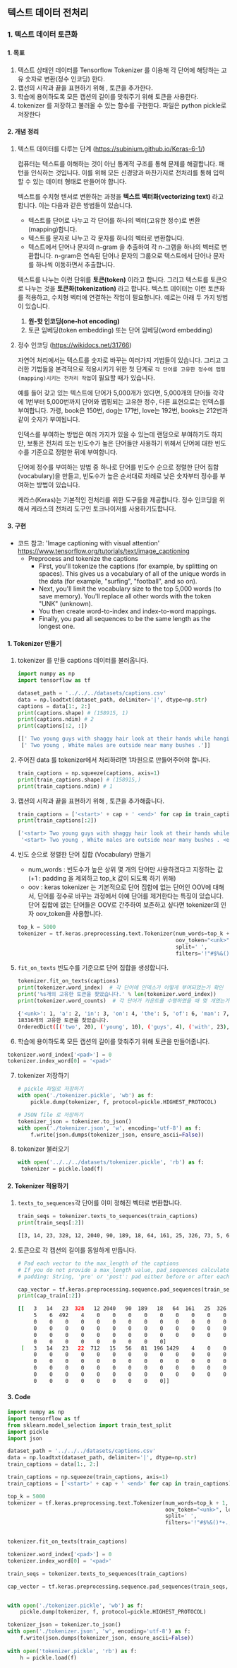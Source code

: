 ## 텍스트 데이터 전처리

### 1. 텍스트 데이터 토큰화

#### 1. 목표

1. 텍스트 상태인 데이터를 Tensorflow Tokenizer 를 이용해 각 단어에 해당하는 고유 숫자로 변환(정수 인코딩) 한다.
2. 캡선의 시작과 끝을 표현하기 위해 <start>, <end> 토큰을 추가한다.
3. 학습에 용이하도록 모든 캡션의 길이를 맞춰주기 위해 <pad> 토큰을 사용한다.
4. tokenizer 를 저장하고 불러올 수 있는 함수를 구현한다. 파일은 python pickle로 저장한다



#### 2. 개념 정리

1. 텍스트 데이터를 다루는 단계 (https://subinium.github.io/Keras-6-1/)

   컴퓨터는 텍스트를 이해하는 것이 아닌 통계적 구조를 통해 문제를 해결합니다. 패턴을 인식하는 것입니다. 이를 위해 모든 신경망과 마찬가지로 전처리를 통해 입력할 수 있는 데이터 형태로 만들어야 합니다.

   텍스트를 수치형 텐서로 변환하는 과정을 **텍스트 벡터화(vectorizing text)** 라고 합니다. 이는 다음과 같은 방법들이 있습니다.

   - 텍스트를 단어로 나누고 각 단어를 하나의 벡터(고유한 정수)로 변환(mapping)합니다.
   - 텍스트를 문자로 나누고 각 문자를 하나의 벡터로 변환합니다.
   - 텍스트에서 단어나 문자의 n-gram 을 추출하여 각 n-그램을 하나의 벡터로 변환합니다. n-gram은 연속된 단어나 문자의 그룹으로 텍스트에서 단어나 문자를 하나씩 이동하면서 추출합니다.

   텍스트를 나누는 이런 단위를 **토큰(token)** 이라고 합니다. 그리고 텍스트를 토큰으로 나누는 것을 **토큰화(tokenization)** 라고 합니다. 텍스트 데이터는 이런 토큰화를 적용하고, 수치형 벡터에 연결하는 작업이 필요합니다. 예로는 아래 두 가지 방법이 있습니다.

   1. **원-핫 인코딩(one-hot encoding)**
   2. 토큰 임베딩(token embedding) 또는 단어 임베딩(word embedding)

   

2. 정수 인코딩 (https://wikidocs.net/31766)

   자연어 처리에서는 텍스트를 숫자로 바꾸는 여러가지 기법들이 있습니다. 그리고 그러한 기법들을 본격적으로 적용시키기 위한 첫 단계로 `각 단어를 고유한 정수에 맵핑(mapping)시키는 전처리 작업`이 필요할 때가 있습니다.

   예를 들어 갖고 있는 텍스트에 단어가 5,000개가 있다면, 5,000개의 단어들 각각에 1번부터 5,000번까지 단어와 맵핑되는 고유한 정수, 다른 표현으로는 인덱스를 부여합니다. 가령, book은 150번, dog는 171번, love는 192번, books는 212번과 같이 숫자가 부여됩니다. 

   인덱스를 부여하는 방법은 여러 가지가 있을 수 있는데 랜덤으로 부여하기도 하지만, 보통은 전처리 또는 빈도수가 높은 단어들만 사용하기 위해서 단어에 대한 빈도수를 기준으로 정렬한 뒤에 부여합니다.

   단어에 정수를 부여하는 방법 중 하나로 단어를 빈도수 순으로 정렬한 단어 집합(vocabulary)을 만들고, 빈도수가 높은 순서대로 차례로 낮은 숫자부터 정수를 부여하는 방법이 있습니다. 

   케라스(Keras)는 기본적인 전처리를 위한 도구들을 제공합니다. 정수 인코딩을 위해서 케라스의 전처리 도구인 토크나이저를 사용하기도합니다.



#### 3. 구현

- 코드 참고: 'Image captioning with visual attention' https://www.tensorflow.org/tutorials/text/image_captioning
  - Preprocess and tokenize the captions
    - First, you'll tokenize the captions (for example, by splitting on spaces). 
          This gives us a vocabulary of all of the unique words in the data (for example, "surfing", "football", and so on).
    - Next, you'll limit the vocabulary size to the top 5,000 words (to save memory). 
          You'll replace all other words with the token "UNK" (unknown).
    - You then create word-to-index and index-to-word mappings.
    - Finally, you pad all sequences to be the same length as the longest one.



#### 1. Tokenizer 만들기

1. tokenizer 를 만들 captions 데이터를 불러옵니다.

   ```python
   import numpy as np
   import tensorflow as tf
   
   dataset_path = '../../../datasets/captions.csv'
   data = np.loadtxt(dataset_path, delimiter='|', dtype=np.str)
   captions = data[1:, 2:]
   print(captions.shape) # (158915, 1)
   print(captions.ndim) # 2
   print(captions[:2, :])
   ```

   ```bash
   [[' Two young guys with shaggy hair look at their hands while hanging out in the yard .']
    [' Two young , White males are outside near many bushes .']]
   ```

   
   

2. 주어진 data 를 tokenizer에서 처리하려면 1차원으로 만들어주어야 합니다.

   ```python
   train_captions = np.squeeze(captions, axis=1)
   print(train_captions.shape) # (158915,)
   print(train_captions.ndim) # 1
   ```

   
   

3. 캡션의 시작과 끝을 표현하기 위해 <start>, <end> 토큰을 추가해줍니다.

   ```python
   train_captions = ['<start>' + cap + ' <end>' for cap in train_captions]
   print(train_captions[:2])
   ```

   ```bash
   ['<start> Two young guys with shaggy hair look at their hands while hanging out in the yard . <end>'
    '<start> Two young , White males are outside near many bushes . <end>']
   ```

   
   

4. 빈도 순으로 정렬한 단어 집합 (Vocabulary) 만들기

   - num_words :  빈도수가 높은 상위 몇 개의 단어만 사용하겠다고 지정하는 값 (+1 : padding 을 제외하고 top_k 값이 되도록 하기 위해)
   - oov : keras tokenizer 는 기본적으로 단어 집합에 없는 단어인 OOV에 대해서, 단어를 정수로 바꾸는 과정에서 아예 단어를 제거한다는 특징이 있습니다. 단어 집합에 없는 단어들은 OOV로 간주하여 보존하고 싶다면 tokenizer의 인자 oov_token을 사용합니다.

   ```python
   top_k = 5000
   tokenizer = tf.keras.preprocessing.text.Tokenizer(num_words=top_k + 1,
                                                     oov_token="<unk>", lower=True,
                                                     split=' ',
                                                     filters='!"#$%&()*+.,-/:;=?@[\]^_`{|}~ ')
   ```

   
   

5. `fit_on_texts` 빈도수를 기준으로 단어 집합을 생성합니다.

   ```python
   tokenizer.fit_on_texts(captions)
   print(tokenizer.word_index)  # 각 단어에 인덱스가 어떻게 부여되었는가 확인
   print('%s개의 고유한 토큰을 찾았습니다.' % len(tokenizer.word_index))
   print(tokenizer.word_counts)  # 각 단어가 카운트를 수행하였을 때 몇 개였는가 확인
   ```

   ```bash
   {'<unk>': 1, 'a': 2, 'in': 3, 'on': 4, 'the': 5, 'of': 6, 'man': 7, 'with': 8,}
   18316개의 고유한 토큰을 찾았습니다.
   OrderedDict([('two', 20), ('young', 10), ('guys', 4), ('with', 23), ('hair', 2),])
   ```

   

6.  학습에 용이하도록 모든 캡션의 길이를 맞춰주기 위해 <pad> 토큰을 만들어줍니다.

   ```python
   tokenizer.word_index['<pad>'] = 0
   tokenizer.index_word[0] = '<pad>'
   ```



7. tokenizer 저장하기

   ```python
   # pickle 파일로 저장하기
   with open('./tokenizer.pickle', 'wb') as f:
       pickle.dump(tokenizer, f, protocol=pickle.HIGHEST_PROTOCOL)
   
   # JSON file 로 저장하기
   tokenizer_json = tokenizer.to_json()
   with open('./tokenizer.json', 'w', encoding='utf-8') as f:
       f.write(json.dumps(tokenizer_json, ensure_ascii=False))
   ```



8. tokenizer 불러오기

   ```python
   with open('../../../datasets/tokenizer.pickle', 'rb') as f:
   	tokenizer = pickle.load(f)
   ```

   



#### 2. Tokenizer 적용하기

1. `texts_to_sequences`각 단어를 이미 정해진 벡터로 변환합니다.

   ```python
   train_seqs = tokenizer.texts_to_sequences(train_captions)
   print(train_seqs[:2])
   ```

   ```bash
   [[3, 14, 23, 328, 12, 2040, 90, 189, 18, 64, 161, 25, 326, 73, 5, 6, 492, 4], [3, 14, 23, 22, 712, 15, 56, 81, 196, 1429, 4],]
   ```

   

2. <pad> 토큰으로 각 캡션의 길이를 동일하게 만듭니다.

   ```python
   # Pad each vector to the max_length of the captions
   # If you do not provide a max_length value, pad_sequences calculates it automatically
   # padding: String, 'pre' or 'post': pad either before or after each sequence.
   
   cap_vector = tf.keras.preprocessing.sequence.pad_sequences(train_seqs, padding='post')
   print(cap_train[:2])
   ```

   ```bash
   [[   3   14   23  328   12 2040   90  189   18   64  161   25  326   73
        5    6  492    4    0    0    0    0    0    0    0    0    0    0
        0    0    0    0    0    0    0    0    0    0    0    0    0    0
        0    0    0    0    0    0    0    0    0    0    0    0    0    0
        0    0    0    0    0    0    0    0    0    0    0    0    0    0
        0    0    0    0    0    0    0    0    0]
    [   3   14   23   22  712   15   56   81  196 1429    4    0    0    0
        0    0    0    0    0    0    0    0    0    0    0    0    0    0
        0    0    0    0    0    0    0    0    0    0    0    0    0    0
        0    0    0    0    0    0    0    0    0    0    0    0    0    0
        0    0    0    0    0    0    0    0    0    0    0    0    0    0
        0    0    0    0    0    0    0    0    0]]
   ```



#### 3. Code

```python
import numpy as np
import tensorflow as tf
from sklearn.model_selection import train_test_split
import pickle
import json

dataset_path = '../../../datasets/captions.csv'
data = np.loadtxt(dataset_path, delimiter='|', dtype=np.str)
train_captions = data[1:, 2:]

train_captions = np.squeeze(train_captions, axis=1)
train_captions = ['<start>' + cap + ' <end>' for cap in train_captions]

top_k = 5000
tokenizer = tf.keras.preprocessing.text.Tokenizer(num_words=top_k + 1,
                                                  oov_token="<unk>", lower=True,
                                                  split=' ',
                                                  filters='!"#$%&()*+.,-/:;=?@[\]^_`{|}~ ')


tokenizer.fit_on_texts(train_captions) 

tokenizer.word_index['<pad>'] = 0
tokenizer.index_word[0] = '<pad>'

train_seqs = tokenizer.texts_to_sequences(train_captions) 

cap_vector = tf.keras.preprocessing.sequence.pad_sequences(train_seqs, padding='post')


with open('./tokenizer.pickle', 'wb') as f:
    pickle.dump(tokenizer, f, protocol=pickle.HIGHEST_PROTOCOL)

tokenizer_json = tokenizer.to_json()
with open('./tokenizer.json', 'w', encoding='utf-8') as f:
    f.write(json.dumps(tokenizer_json, ensure_ascii=False))
    
with open('tokenizer.pickle', 'rb') as f:
    h = pickle.load(f)
```























